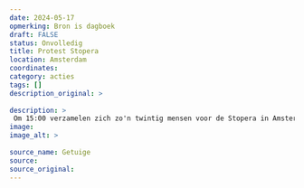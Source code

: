 ```yaml
---
date: 2024-05-17
opmerking: Bron is dagboek
draft: FALSE
status: Onvolledig
title: Protest Stopera
location: Amsterdam
coordinates: 
category: acties
tags: []
description_original: > 
 
description: > 
 Om 15:00 verzamelen zich zo'n twintig mensen voor de Stopera in Amsterdam na een noodoproep om te komen demonstreren.
image: 
image_alt: > 
 
source_name: Getuige
source: 
source_original: 
---
```

